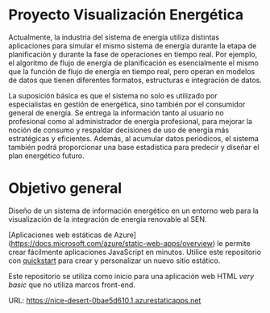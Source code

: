 # Proyecto Visualización Energética 


Actualmente, la industria del sistema de energía utiliza distintas aplicaciones para simular el mismo sistema de energía durante la etapa de planificación y durante la fase de operaciones en tiempo real. Por ejemplo, el algoritmo de flujo de energía de planificación es esencialmente el mismo que la función de flujo de energía en tiempo real, pero operan en modelos de datos que tienen diferentes formatos, estructuras e integración de datos.

La suposición básica es que el sistema no solo es utilizado por especialistas en gestión de energética, sino también por el consumidor general de energía. Se entrega la información tanto al usuario no profesional como al administrador de energía profesional, para mejorar la noción de consumo y respaldar decisiones de uso de energía más estratégicas y eficientes. Además, al acumular datos periódicos, el sistema también podrá proporcionar una base estadística para predecir y diseñar el plan energético futuro.

# Objetivo general

Diseño de un sistema de información energético en un entorno web para la visualización de la integración de energía renovable al SEN.


[Aplicaciones web estáticas de Azure] (https://docs.microsoft.com/azure/static-web-apps/overview) le permite crear fácilmente aplicaciones JavaScript en minutos. Utilice este repositorio con [quickstart](https://docs.microsoft.com/azure/static-web-apps/getting-started?tabs=vanilla-javascript) para crear y personalizar un nuevo sitio estático.

Este repositorio se utiliza como inicio para una aplicación web HTML _very basic_ que no utiliza marcos front-end.

URL: https://nice-desert-0bae5d610.1.azurestaticapps.net
